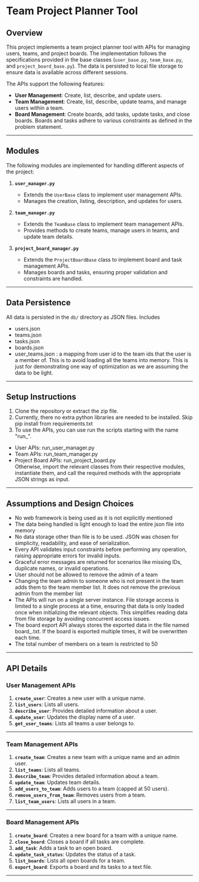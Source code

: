 # Team Project Planner Tool

## Overview  
This project implements a team project planner tool with APIs for managing users, teams, and project boards. The implementation follows the specifications provided in the base classes (`user_base.py`, `team_base.py`, and `project_board_base.py`). The data is persisted to local file storage to ensure data is available across different sessions.

The APIs support the following features:
- **User Management**: Create, list, describe, and update users.
- **Team Management**: Create, list, describe, update teams, and manage users within a team.
- **Board Management**: Create boards, add tasks, update tasks, and close boards. Boards and tasks adhere to various constraints as defined in the problem statement.

---

## Modules  

The following modules are implemented for handling different aspects of the project:

1. **`user_manager.py`**  
   - Extends the `UserBase` class to implement user management APIs.
   - Manages the creation, listing, description, and updates for users.  
   
2. **`team_manager.py`**  
   - Extends the `TeamBase` class to implement team management APIs.  
   - Provides methods to create teams, manage users in teams, and update team details.

3. **`project_board_manager.py`**  
   - Extends the `ProjectBoardBase` class to implement board and task management APIs.  
   - Manages boards and tasks, ensuring proper validation and constraints are handled.

---

## Data Persistence  
All data is persisted in the `db/` directory as JSON files. Includes
- users.json
- teams.json
- tasks.json
- boards.json
- user_teams.json : a mapping from user id to the team ids that the user is a member of. This is to avoid loading all the teams into memory. This is just for demonstrating one way of optimization as we are assuming the data to be light.

---

## Setup Instructions  
1. Clone the repository or extract the zip file.  
2. Currently, there no extra python libraries are needed to be installed. Skip pip install from requirements.txt
3. To use the APIs, you can use run the scripts starting with the name "run_". <br/>
- User APIs: run_user_manager.py
- Team APIs: run_team_manager.py
- Project Board APIs: run_project_board.py <br/>
Otherwise, import the relevant classes from their respective modules, instantiate them, and call the required methods with the appropriate JSON strings as input.

---

## Assumptions and Design Choices  
- No web framework is being used as it is not explicitly mentioned
- The data being handled is light enough to load the entire json file into memory
- No data storage other than file is to be used. JSON was chosen for simplicity, readability, and ease of serialization. 
- Every API validates input constraints before performing any operation, raising appropriate errors for invalid inputs.  
- Graceful error messages are returned for scenarios like missing IDs, duplicate names, or invalid operations.  
- User should not be allowed to remove the admin of a team
- Changing the team admin to someone who is not present in the team adds them to the team member list. It does not remove the previous admin from the member list
- The APIs will run on a single server instance. File storage access is limited to a single process at a time, ensuring that data is only loaded once when initializing the relevant objects. This simplifies reading data from file storage by avoiding concurrent access issues.
- The board export API always stores the exported data in the file named board_<boardID>.txt. If the board is exported multiple times, it will be overwritten each time.
- The total number of members on a team is restricted to 50

---

## API Details  

### User Management APIs  
1. **`create_user`**: Creates a new user with a unique name.  
2. **`list_users`**: Lists all users.  
3. **`describe_user`**: Provides detailed information about a user.  
4. **`update_user`**: Updates the display name of a user.  
5. **`get_user_teams`**: Lists all teams a user belongs to.

---

### Team Management APIs  
1. **`create_team`**: Creates a new team with a unique name and an admin user.  
2. **`list_teams`**: Lists all teams.  
3. **`describe_team`**: Provides detailed information about a team.  
4. **`update_team`**: Updates team details.  
5. **`add_users_to_team`**: Adds users to a team (capped at 50 users).  
6. **`remove_users_from_team`**: Removes users from a team.  
7. **`list_team_users`**: Lists all users in a team.

---

### Board Management APIs  
1. **`create_board`**: Creates a new board for a team with a unique name.  
2. **`close_board`**: Closes a board if all tasks are complete.  
3. **`add_task`**: Adds a task to an open board.  
4. **`update_task_status`**: Updates the status of a task.  
5. **`list_boards`**: Lists all open boards for a team.  
6. **`export_board`**: Exports a board and its tasks to a text file. 

---